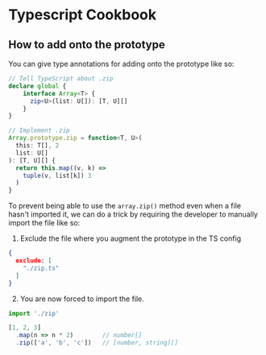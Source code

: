 # Typescript Cookbook

## How to add onto the prototype

You can give type annotations for adding onto the prototype like so: 

```ts
// Tell TypeScript about .zip
declare global {
	interface Array<T> { 
	  zip<U>(list: U[]): [T, U][]
	}
}

// Implement .zip
Array.prototype.zip = function<T, U>(
  this: T[], 2
  list: U[]
): [T, U][] {
  return this.map((v, k) =>
    tuple(v, list[k]) 3
  )
}
```

To prevent being able to use the `array.zip()` method even when a file hasn't imported it, we can do a trick by requiring the developer to manually import the file like so: 

1. Exclude the file where you augment the prototype in the TS config
```json
{
  exclude: [
    "./zip.ts"
  ]
}
```
2. You are now forced to import the file.
```ts
import './zip'

[1, 2, 3]
  .map(n => n * 2)        // number[]
  .zip(['a', 'b', 'c'])   // [number, string][]
```